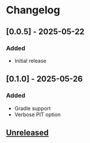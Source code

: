 # Changelog

## [0.0.5] - 2025-05-22
### Added
- Initial release

## [0.1.0] - 2025-05-26
### Added
- Gradle support
- Verbose PIT option


## [Unreleased]

[Unreleased]: https://github.com/bmccar/pitest-idea/commits
